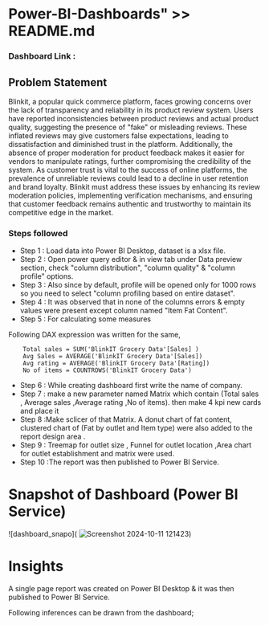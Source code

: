 # Power-BI-Dashboards" >> README.md
  

### Dashboard Link :  

## Problem Statement

 Blinkit, a popular quick commerce platform, faces growing concerns over the lack of transparency and reliability in its product review system. Users have reported inconsistencies between product reviews and actual product quality, suggesting the presence of "fake" or misleading reviews. These inflated reviews may give customers false expectations, leading to dissatisfaction and diminished trust in the platform. Additionally, the absence of proper moderation for product feedback makes it easier for vendors to manipulate ratings, further compromising the credibility of the system. As customer trust is vital to the success of online platforms, the prevalence of unreliable reviews could lead to a decline in user retention and brand loyalty. Blinkit must address these issues by enhancing its review moderation policies, implementing verification mechanisms, and ensuring that customer feedback remains authentic and trustworthy to maintain its competitive edge in the market.

### Steps followed 

- Step 1 : Load data into Power BI Desktop, dataset is a xlsx file.
- Step 2 : Open power query editor & in view tab under Data preview section, check "column distribution", "column quality" & "column profile" options.
- Step 3 : Also since by default, profile will be opened only for 1000 rows so you need to select "column profiling based on entire dataset".
- Step 4 : It was observed that in none of the columns errors & empty values were present except column named "Item Fat Content".
- Step 5 : For calculating some measures

Following DAX expression was written for the same,
        
        Total sales = SUM('BlinkIT Grocery Data'[Sales] )
        Avg Sales = AVERAGE('BlinkIT Grocery Data'[Sales])
        Avg rating = AVERAGE('BlinkIT Grocery Data'[Rating])
        No of items = COUNTROWS('BlinkIT Grocery Data') 
   
- Step 6 : While creating dashboard first  write the name of company.
- Step 7 : make a new parameter named Matrix which contain (Total sales , Average sales ,Average rating ,No of items). then make 4 kpi new cards and place it 
- Step 8 :Make sclicer of that Matrix. A donut chart of fat content, clustered chart of (Fat by outlet and Item type)  were also added to the report design area .
- Step 9 : Treemap for outlet size , Funnel for outlet location ,Area chart for outlet establishment and matrix  were used.
- Step 10 :The report was then published to Power BI Service.


# Snapshot of Dashboard (Power BI Service)

![dashboard_snapo]( ![Screenshot 2024-10-11 121423](https://github.com/user-attachments/assets/54762dc3-88e7-4af6-8a66-96671c96e27a))


# Insights

A single page report was created on Power BI Desktop & it was then published to Power BI Service.

Following inferences can be drawn from the dashboard;

 
